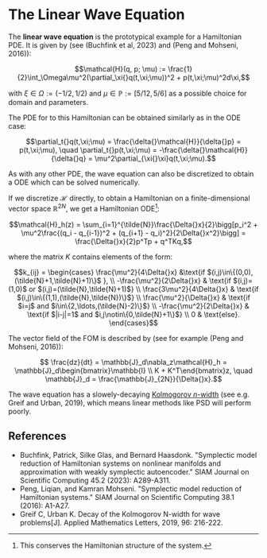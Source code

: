 # The Linear Wave Equation

The **linear wave equation** is the prototypical example for a Hamiltonian PDE. It is given by (see (Buchfink et al, 2023) and (Peng and Mohseni, 2016)): 
```math
\mathcal{H}(q, p; \mu) := \frac{1}{2}\int_\Omega\mu^2(\partial_\xi{}q(t,\xi;\mu))^2 + p(t,\xi;\mu)^2d\xi,
```
with $\xi\in\Omega:=(-1/2,1/2)$ and $\mu\in\mathbb{P}:=[5/12,5/6]$ as a possible choice for domain and parameters. 

The PDE for to this Hamiltonian can be obtained similarly as in the ODE case:

```math
\partial_t{}q(t,\xi;\mu) = \frac{\delta{}\mathcal{H}}{\delta{}p} = p(t,\xi;\mu), \quad \partial_t{}p(t,\xi;\mu) = -\frac{\delta{}\mathcal{H}}{\delta{}q} = \mu^2\partial_{\xi{}\xi}q(t,\xi;\mu).
```

As with any other PDE, the wave equation can also be discretized to obtain a ODE which can be solved numerically.

If we discretize $\mathcal{H}$ directly, to obtain a Hamiltonian on a finite-dimensional vector space $\mathbb{R}^{2N}$, we get a Hamiltonian ODE[^1]:

[^1]: This conserves the Hamiltonian structure of the system.

```math
\mathcal{H}_h(z) = \sum_{i=1}^{\tilde{N}}\frac{\Delta{}x}{2}\bigg[p_i^2 + \mu^2\frac{(q_i - q_{i-1})^2 + (q_{i+1} - q_i)^2}{2\Delta{}x^2}\bigg] = \frac{\Delta{}x}{2}p^Tp + q^TKq,
```

where the matrix $K$ contains elements of the form: 

```math
k_{ij} = \begin{cases}  \frac{\mu^2}{4\Delta{}x} &\text{if $(i,j)\in\{(0,0),(\tilde{N}+1,\tilde{N}+1)\}$ }, \\
    -\frac{\mu^2}{2\Delta{}x} & \text{if $(i,j)=(1,0)$ or $(i,j)=(\tilde{N},\tilde{N}+1)$} \\
    \frac{3\mu^2}{4\Delta{}x} & \text{if $(i,j)\in\{(1,1),(\tilde{N},\tilde{N})\}$} \\
    \frac{\mu^2}{\Delta{}x} & \text{if $i=j$ and $i\in\{2,\ldots,(\tilde{N}-2)\}$} \\ 
    -\frac{\mu^2}{2\Delta{}x} & \text{if $|i-j|=1$ and $i,j\notin\{0,\tilde{N}+1\}$} \\
                        0 & \text{else}.
                        \end{cases}
```

The vector field of the FOM is described by (see for example (Peng and Mohseni, 2016)):

```math
  \frac{dz}{dt} = \mathbb{J}_d\nabla_z\mathcal{H}_h = \mathbb{J}_d\begin{bmatrix}\mathbb{I} \\ K + K^T\end{bmatrix}z, \quad \mathbb{J}_d = \frac{\mathbb{J}_{2N}}{\Delta{}x}.
```

The wave equation has a slowely-decaying [Kolmogorov $n$-width](../reduced_order_modeling/kolmogorov_n_width.md) (see e.g. Greif and Urban, 2019), which means linear methods like PSD will perform poorly.

## References 
- Buchfink, Patrick, Silke Glas, and Bernard Haasdonk. "Symplectic model reduction of Hamiltonian systems on nonlinear manifolds and approximation with weakly symplectic autoencoder." SIAM Journal on Scientific Computing 45.2 (2023): A289-A311.
- Peng, Liqian, and Kamran Mohseni. "Symplectic model reduction of Hamiltonian systems." SIAM Journal on Scientific Computing 38.1 (2016): A1-A27.
- Greif C, Urban K. Decay of the Kolmogorov N-width for wave problems[J]. Applied Mathematics Letters, 2019, 96: 216-222.